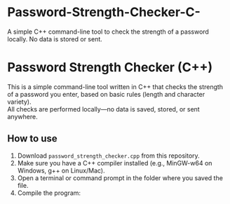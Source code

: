 # Password-Strength-Checker-C-
A simple C++ command-line tool to check the strength of a password locally. No data is stored or sent.
# Password Strength Checker (C++)

This is a simple command-line tool written in C++ that checks the strength of a password you enter, based on basic rules (length and character variety).  
All checks are performed locally—no data is saved, stored, or sent anywhere.

## How to use

1. Download `password_strength_checker.cpp` from this repository.
2. Make sure you have a C++ compiler installed (e.g., MinGW-w64 on Windows, g++ on Linux/Mac).
3. Open a terminal or command prompt in the folder where you saved the file.
4. Compile the program:
